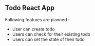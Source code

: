 ## Todo React App

Following features are planned :

-   User can create todo
-   Users can check for their existing todo
-   Users can set the state of their todo
